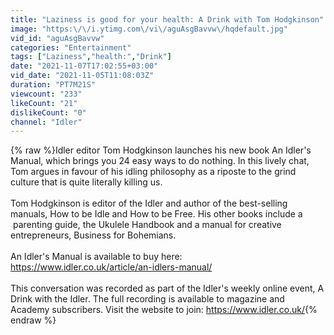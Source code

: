 ```yaml
---
title: "Laziness is good for your health: A Drink with Tom Hodgkinson"
image: "https:\/\/i.ytimg.com\/vi\/aguAsgBavvw\/hqdefault.jpg"
vid_id: "aguAsgBavvw"
categories: "Entertainment"
tags: ["Laziness","health:","Drink"]
date: "2021-11-07T17:02:55+03:00"
vid_date: "2021-11-05T11:08:03Z"
duration: "PT7M21S"
viewcount: "233"
likeCount: "21"
dislikeCount: "0"
channel: "Idler"
---
```

{% raw %}Idler editor Tom Hodgkinson launches his new book An Idler's Manual, which brings you 24 easy ways to do nothing. In this lively chat, Tom argues in favour of his idling philosophy as a riposte to the grind culture that is quite literally killing us. <br /><br />Tom Hodgkinson is editor of the Idler and author of the best-selling manuals, How to be Idle and How to be Free. His other books include a  parenting guide, the Ukulele Handbook and a manual for creative entrepreneurs, Business for Bohemians.<br /><br />An Idler's Manual is available to buy here: <a rel="nofollow" target="blank" href="https://www.idler.co.uk/article/an-idlers-manual/">https://www.idler.co.uk/article/an-idlers-manual/</a><br /><br />This conversation was recorded as part of the Idler's weekly online event, A Drink with the Idler. The full recording is available to magazine and Academy subscribers. Visit the website to join: <a rel="nofollow" target="blank" href="https://www.idler.co.uk/">https://www.idler.co.uk/</a>{% endraw %}

